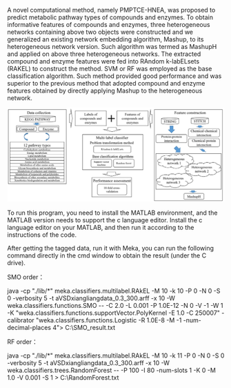 A novel computational method, namely PMPTCE-HNEA, was proposed to predict metabolic pathway types of compounds and enzymes. To obtain informative features of compounds and enzymes, three heterogeneous networks containing above two objects were constructed and we generalized an existing network embedding algorithm, Mashup, to its heterogeneous network version. Such algorithm was termed as MashupH and applied on above three heterogeneous networks. The extracted compound and enzyme features were fed into RAndom k-labELsets (RAKEL) to construct the method. SVM or RF was employed as the base classification algorithm. Such method provided good performance and was superior to the previous method that adopted compound and enzyme features obtained by directly applying Mashup to the heterogeneous network. 


![Image text](https://github.com/HaoWang-china/PMPTCE_HNEA/blob/master/flowChart.png)


To run this program, you need to install the MATLAB environment, and the MATLAB version needs to support the c language editor. Install the c language editor on your MATLAB, and then run it according to the instructions of the code.


After getting the tagged data, run it with Meka, you can run the following command directly in the cmd window to obtain the result (under the C drive).

SMO order：

java -cp "./lib/*" meka.classifiers.multilabel.RAkEL -M 10 -k 10 -P 0 -N 0 -S 0 -verbosity 5 -t aVSDxiangliangdata_0.3_300.arff -x 10 -W weka.classifiers.functions.SMO -- -C 2.0 -L 0.001 -P 1.0E-12 -N 0 -V -1 -W 1 -K "weka.classifiers.functions.supportVector.PolyKernel -E 1.0 -C 250007" -calibrator "weka.classifiers.functions.Logistic -R 1.0E-8 -M -1 -num-decimal-places 4"> C:\SMO_result.txt


RF order：

java -cp "./lib/*" meka.classifiers.multilabel.RAkEL -M 10 -k 11 -P 0 -N 0 -S 0 -verbosity 5 -t aVSDxiangliangdata_0.3_300.arff  -x 10 -W weka.classifiers.trees.RandomForest -- -P 100 -I 80 -num-slots 1 -K 0 -M 1.0 -V 0.001 -S 1 > C:\RandomForest.txt
